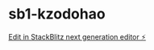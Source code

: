 # sb1-kzodohao

[Edit in StackBlitz next generation editor ⚡️](https://stackblitz.com/~/github.com/Likhon-Official/sb1-kzodohao)